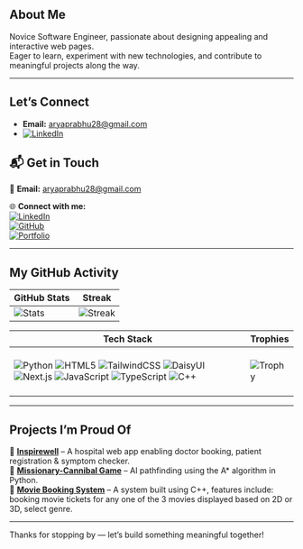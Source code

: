 ## About Me  
Novice Software Engineer, passionate about designing appealing and interactive web pages.  
Eager to learn, experiment with new technologies, and contribute to meaningful projects along the way.

---

##  Let’s Connect
- **Email:** [aryaprabhu28@gmail.com](mailto:aryaprabhu28@gmail.com)  
- [![LinkedIn](https://img.shields.io/badge/LinkedIn-0A66C2?style=for-the-badge&logo=linkedin&logoColor=white)](https://www.linkedin.com/in/arya-prabhu/)
## 📬 Get in Touch  

📧 **Email:** [aryaprabhu28@gmail.com](mailto:aryaprabhu28@gmail.com)  

🌐 **Connect with me:**  
[![LinkedIn](https://img.shields.io/badge/LinkedIn-0A66C2?style=for-the-badge&logo=linkedin&logoColor=white)](https://www.linkedin.com/in/arya-prabhu/)  
[![GitHub](https://img.shields.io/badge/GitHub-181717?style=for-the-badge&logo=github&logoColor=white)](https://github.com/Arya2809)  
[![Portfolio](https://img.shields.io/badge/Portfolio-1DA1F2?style=for-the-badge&logo=vercel&logoColor=white)](#)  

---

##  My GitHub Activity  

<div align="center">


| GitHub Stats | Streak |
|--------------|--------|
| ![Stats](https://github-readme-stats.vercel.app/api?username=Arya2809&show_icons=true&theme=midnight-purple) | ![Streak](https://github-readme-streak-stats.herokuapp.com?user=Arya2809&theme=midnight-purple&hide_border=true) |


| Tech Stack | Trophies |
|------------|----------|
| <div align="left"> <br> ![Python](https://img.shields.io/badge/Python-3776AB?style=for-the-badge&logo=python&logoColor=white) ![HTML5](https://img.shields.io/badge/HTML5-E34F26?style=for-the-badge&logo=html5&logoColor=white) ![TailwindCSS](https://img.shields.io/badge/Tailwind_CSS-06B6D4?style=for-the-badge&logo=tailwindcss&logoColor=white) ![DaisyUI](https://img.shields.io/badge/DaisyUI-5A0EF8?style=for-the-badge&logo=daisyui&logoColor=white) ![Next.js](https://img.shields.io/badge/Next.js-000000?style=for-the-badge&logo=nextdotjs&logoColor=white) ![JavaScript](https://img.shields.io/badge/JavaScript-F7DF1E?style=for-the-badge&logo=javascript&logoColor=black) ![TypeScript](https://img.shields.io/badge/TypeScript-007ACC?style=for-the-badge&logo=typescript&logoColor=white) ![C++](https://img.shields.io/badge/C++-00599C?style=for-the-badge&logo=cplusplus&logoColor=white) <br><br> </div> | ![Trophy](https://github-profile-trophy.vercel.app/?username=Arya2809&theme=onedark&margin-w=15&no-frame=true) |

</div>


---

##  Projects I’m Proud Of
🔹 **[Inspirewell](https://github.com/Arya2809/Inspirewell)** – A hospital web app enabling doctor booking, patient registration & symptom checker.   
🔹 **[Missionary-Cannibal Game](https://github.com/Arya2809/missionary-cannibal-game)** – AI pathfinding using the A* algorithm in Python.  
🔹 **[Movie Booking System](https://github.com/Arya2809/Movie-Booking-System)** – A system built using C++, features include: booking movie tickets for any one of the 3 movies displayed based on 2D or 3D, select genre.

---



Thanks for stopping by — let’s build something meaningful together!  
